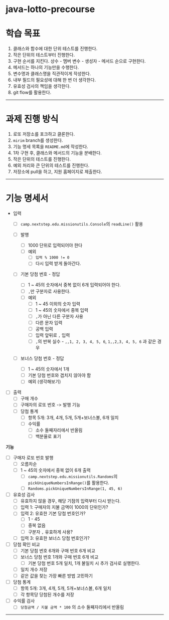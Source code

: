 # java-lotto-precourse

# 학습 목표
1. 클래스와 함수에 대한 단위 테스트를 진행한다.
2. 작은 단위의 테스트부터 진행한다.
3. 구현 순서를 지킨다. 상수 - 멤버 변수 - 생성자 - 메서드 순으로 구현한다.
4. 메서드는 하나의 기능만을 수행한다.
5. 변수명과 클래스명을 직관적이게 작성한다.
6. 내부 필드의 필요성에 대해 한 번 더 생각한다.
7. 유효성 검사의 책임을 생각한다.
8. git flow를 활용한다.

- - -
# 과제 진행 방식
1. 로또 저장소를 포크하고 클론한다.
2. `mirim` branch를 생성한다.
3. 기능 명세 목록을 `README.md`에 작성한다.
4. 1차 구현 후, 클래스와 메서드의 기능을 분배한다.
5. 작은 단위의 테스트를 진행한다.
6. 예외 처리와 큰 단위의 테스트를 진행한다.
7. 저장소에 pull을 하고, 지원 홈페이지로 제출한다.

- - -

# 기능 명세서

- 입력
    - [ ] `camp.nextstep.edu.missionutils.Console`의 `readLine()` 활용   
  
    - [ ] 발행
      - [ ] 1000 단위로 입력되어야 한다
      - [ ] 예외
        - [ ] `입력 % 1000 != 0`
        - [ ] 다시 입력 받게 돌아간다.   
      
    - [ ] 기본 당첨 번호 - 정답
      - [ ] 1 ~ 45의 숫자에서 중복 없이 6개 입력되어야 한다.
      - [ ] `,`만 구분자로 사용한다.
      - [ ] 예외
        - [ ] 1 ~ 45 이외의 숫자 입력
        - [ ] 1 ~ 45의 숫자에서 중복 입력
        - [ ] `,`가 아닌 다른 구분자 사용
        - [ ] 다른 문자 입력
        - [ ] 공백 입력
        - [ ] 입력 앞뒤로 `,` 입력
        - [ ] `,`의 반복 실수 - `,,1, 2, 3, 4, 5, 6`, `1,,2,3, 4, 5, 6` 과 같은 경우   
    
    - [ ] 보너스 당첨 번호 - 정답
      - [ ] 1 ~ 45의 숫자에서 1개
      - [ ] 기본 당첨 번호와 겹치지 않아야 함
      - [ ] 예외 (생각해보기)  

- [ ] 출력
  - [ ] 구매 개수
  - [ ] 구매자의 로또 번호 -> 발행 기능
  - [ ] 당첨 통계
    - [ ] 항목 5개: 3개, 4개, 5개, 5개+보너스볼, 6개 일치 
    - [ ] 수익률
      - [ ] 소수 둘째자리에서 반올림
      - [ ] 백분율로 표기
  
**기능**

- [ ] 구매자 로또 번호 발행
    - [ ] 오름차순
    - [ ] 1 ~ 45의 숫자에서 중복 없이 6개 출력
      - [ ] `camp.nextstep.edu.missionutils.Randoms`의 `pickUniqueNumbersInRange()`를 활용한다.
      - [ ] `Randoms.pickUniqueNumbersInRange(1, 45, 6)`

- [ ] 유효성 검사
  - [ ] 유효하지 않을 경우, 해당 기점의 입력부터 다시 받는다.
  - [ ] 입력 1: 구매자의 지불 금액이 1000의 단위인가?
  - [ ] 입력 2: 유효한 기본 당첨 번호인가?
    - [ ] 1 - 45
    - [ ] 중복 없음
    - [ ] 구분자 `,` 유효하게 사용?
  - [ ] 입력 3: 유효한 보너스 당첨 번호인가?   

- [ ] 당첨 확인 비교
  - [ ] 기본 당첨 번호 6개와 구매 번호 6개 비교
  - [ ] 보너스 당첨 번호 1개와 구매 번호 6개 비교
    - [ ] 기본 당첨 번호 5개 일치, 1개 불일치 시 추가 검사로 실행한다.
  - [ ] 일치 개수 저장
  - [ ] 같은 값을 찾는 가장 빠른 방법 고민하기

- [ ] 당첨 통계
  - [ ] 항목 5개: 3개, 4개, 5개, 5개+보너스볼, 6개 일치
  - [ ] 각 항목당 당첨된 개수를 저장

- [ ] 수익률 검사
  - [ ] `당첨금액 / 지불 금액 * 100` 의 소수 둘째자리에서 반올림

- - -
